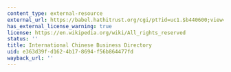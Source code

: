 ```yaml
---
content_type: external-resource
external_url: https://babel.hathitrust.org/cgi/pt?id=uc1.$b440600;view=1up;seq=9
has_external_license_warning: true
license: https://en.wikipedia.org/wiki/All_rights_reserved
status: ''
title: International Chinese Business Directory
uid: e363d39f-d162-4b17-8694-f56b864477fd
wayback_url: ''
---
```

